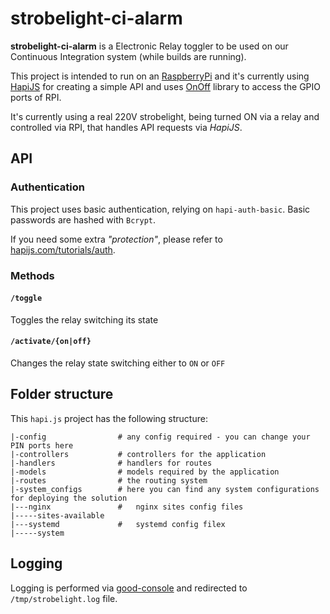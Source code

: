 strobelight-ci-alarm
====================

**strobelight-ci-alarm** is a Electronic Relay toggler to be used on our Continuous Integration system (while builds are running).

This project is intended to run on an [RaspberryPi](https://www.raspberrypi.org) and it's currently using [HapiJS](http://hapijs.com/) for creating a simple API and uses [OnOff](https://github.com/fivdi/onoff) library to access the GPIO ports of RPI.

It's currently using a real 220V strobelight, being turned ON via a relay and controlled via RPI, that handles API requests via _HapiJS_.

## API

### Authentication

This project uses basic authentication, relying on `hapi-auth-basic`. Basic passwords are hashed with `Bcrypt`.

If you need some extra _"protection"_, please refer to [hapijs.com/tutorials/auth](http://hapijs.com/tutorials/auth).

### Methods

#### `/toggle`

Toggles the relay switching its state

#### `/activate/{on|off}`

Changes the relay state switching either to `ON` or `OFF`

## Folder structure

This `hapi.js` project has the following structure:

```
|-config                # any config required - you can change your PIN ports here
|-controllers           # controllers for the application
|-handlers              # handlers for routes
|-models                # models required by the application
|-routes                # the routing system
|-system_configs        # here you can find any system configurations for deploying the solution
|---nginx               #   nginx sites config files
|-----sites-available
|---systemd             #   systemd config filex
|-----system
```

## Logging

Logging is performed via [good-console](https://github.com/hapijs/good-console) and redirected to `/tmp/strobelight.log` file.